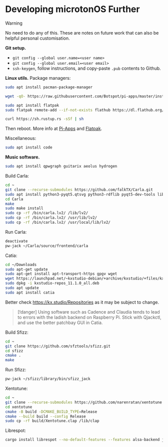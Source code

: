 # Developing microtonOS Further

> [!warning]
> No need to do any of this.
> These are notes on future work that can also be helpful personal customisation.

**Git setup.**
- `git config --global user.name=<user name>`
- `git config --global user.email=<user email>`
- `ssh-keygen`, follow instructions, and copy-paste `.pub` contents to Github.

**Linux utils.**
Package managers:
```bash
sudo apt install pacman-package-manager

wget -qO- https://raw.githubusercontent.com/Botspot/pi-apps/master/install | bash

sudo apt install flatpak
sudo flatpak remote-add --if-not-exists flathub https://dl.flathub.org/repo/flathub.flatpakrepo

curl https://sh.rustup.rs -sSf | sh
```
Then reboot. More info at [Pi-Apps](https://pi-apps.io/install/) and [Flatpak](https://flathub.org/setup/Raspberry%20Pi%20OS).

Miscellaneous:
```bash
sudo apt install code
```

**Music software.**
```bash
sudo apt install qpwgraph guitarix aeolus hydrogen
```

Build Carla:
```bash
cd ~
git clone --recurse-submodules https://github.com/falkTX/Carla.git
sudo apt install python3-pyqt5.qtsvg python3-rdflib pyqt5-dev-tools libmagic-dev liblo-dev libasound2-dev libpulse-dev libx11-dev libxcursor-dev libxext-dev qtbase5-dev libfluidsynth-dev
cd Carla
make
sudo make install
sudo cp -rf /bin/carla.lv2/ /lib/lv2/
sudo cp -rf /bin/carla.lv2/ /usr/lib/lv2/
sudo cp -rf /bin/carla.lv2/ /usr/local/lib/lv2/
```
Run Carla:
```bash
deactivate
pw-jack ~/Carla/source/frontend/carla
```

Catia:
```bash
cd ~/Downloads
sudo apt-get update
sudo apt-get install apt-transport-https gpgv wget
wget https://launchpad.net/~kxstudio-debian/+archive/kxstudio/+files/kxstudio-repos_11.1.0_all.deb
sudo dpkg -i kxstudio-repos_11.1.0_all.deb
sudo apt update
sudo apt install catia
```
Better check https://kx.studio/Repositories as it may be subject to change.

> [!danger]
> Using software such as Cadence and Claudia tends to lead to errors with the ladish backend on Raspberry Pi.
> Stick with Qjackctl, and use the better patchbay GUI in Catia.

Build Sfizz:
```bash
cd ~
git clone https://github.com/sfztools/sfizz.git
cd sfizz
cmake .
make
```
Run Sfizz:
```bash
pw-jack ~/sfizz/library/bin/sfizz_jack
```

Xentotune:
```bash
cd ~
git clone --recurse-submodules https://github.com/narenratan/xentotune
cd xentotune
cmake -B build -DCMAKE_BUILD_TYPE=Release
cmake --build build --config Release
sudo cp -rf build/Xentotune.clap /lib/clap
```

Librespot:
```bash
cargo install librespot --no-default-features --features alsa-backend jackaudio-backend rodiojack-backend
```
